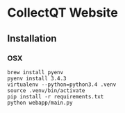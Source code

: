 # CollectQT Website

## Installation

### OSX

```
brew install pyenv
pyenv install 3.4.3
virtualenv --python=python3.4 .venv
source .venv/bin/activate
pip install -r requirements.txt
python webapp/main.py
```
